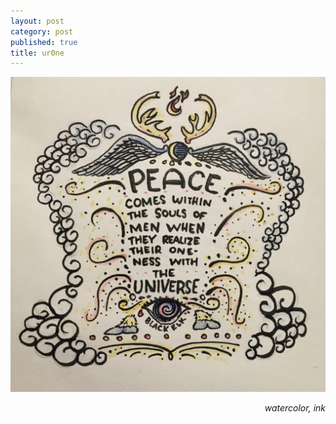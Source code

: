 ```yaml
---
layout: post
category: post
published: true
title: ur0ne
---
```

![we](/media/ur0ne.jpeg)
<!--more-->
<span class='date' style='float:right;'>*watercolor, ink*</span> 